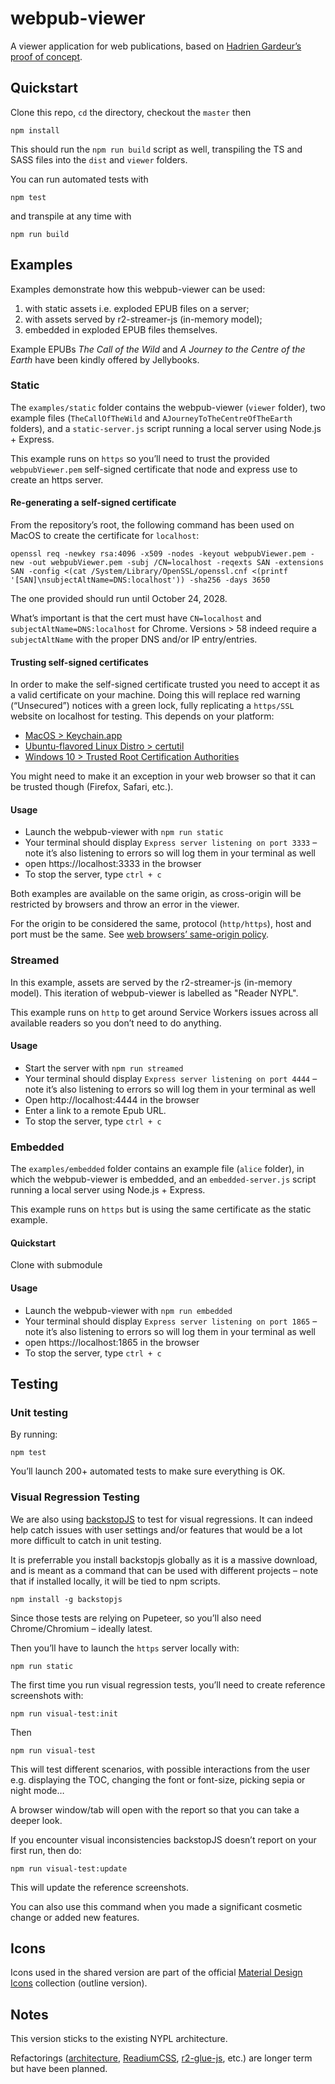 # webpub-viewer

A viewer application for web publications, based on [Hadrien Gardeur’s proof of concept](https://github.com/HadrienGardeur/webpub-viewer).

## Quickstart

Clone this repo, `cd` the directory, checkout the `master` then

```
npm install
```

This should run the `npm run build` script as well, transpiling the TS and SASS files into the `dist` and `viewer` folders.

You can run automated tests with

```
npm test
```

and transpile at any time with

```
npm run build
```

## Examples

Examples demonstrate how this webpub-viewer can be used:

1. with static assets i.e. exploded EPUB files on a server;
2. with assets served by r2-streamer-js (in-memory model);
3. embedded in exploded EPUB files themselves.

Example EPUBs *The Call of the Wild* and *A Journey to the Centre of the Earth* have been kindly offered by Jellybooks.

### Static

The `examples/static` folder contains the webpub-viewer (`viewer` folder), two example files (`TheCallOfTheWild` and `AJourneyToTheCentreOfTheEarth` folders), and a `static-server.js` script running a local server using Node.js + Express.

This example runs on `https` so you’ll need to trust the provided `webpubViewer.pem` self-signed certificate that node and express use to create an https server.

#### Re-generating a self-signed certificate

From the repository’s root, the following command has been used on MacOS to create the certificate for `localhost`:

```
openssl req -newkey rsa:4096 -x509 -nodes -keyout webpubViewer.pem -new -out webpubViewer.pem -subj /CN=localhost -reqexts SAN -extensions SAN -config <(cat /System/Library/OpenSSL/openssl.cnf <(printf '[SAN]\nsubjectAltName=DNS:localhost')) -sha256 -days 3650
```

The one provided should run until October 24, 2028.

What’s important is that the cert must have `CN=localhost` and `subjectAltName=DNS:localhost` for Chrome. Versions > 58 indeed require a `subjectAltName` with the proper DNS and/or IP entry/entries.

#### Trusting self-signed certificates

In order to make the self-signed certificate trusted you need to accept it as a valid certificate on your machine. Doing this will replace red warning (“Unsecured”) notices with a green lock, fully replicating a `https/SSL` website on localhost for testing. This depends on your platform:

- [MacOS > Keychain.app](https://www.kevinleary.net/self-signed-trusted-certificates-node-js-express-js/)
- [Ubuntu-flavored Linux Distro > certutil](https://leehblue.com/add-self-signed-ssl-google-chrome-ubuntu-16-04/)
- [Windows 10 > Trusted Root Certification Authorities](https://medium.com/@alirak94/how-to-trust-any-self-signed-ssl-certificate-in-ie11-and-edge-fa7b416cac68)

You might need to make it an exception in your web browser so that it can be trusted though (Firefox, Safari, etc.).

#### Usage

- Launch the webpub-viewer with `npm run static`
- Your terminal should display `Express server listening on port 3333` – note it’s also listening to errors so will log them in your terminal as well
- open https://localhost:3333 in the browser
- To stop the server, type `ctrl + c`

Both examples are available on the same origin, as cross-origin will be restricted by browsers and throw an error in the viewer.

For the origin to be considered the same, protocol (`http/https`), host and port must be the same. See [web browsers’ same-origin policy](https://developer.mozilla.org/en-US/docs/Web/Security/Same-origin_policy).

### Streamed

In this example, assets are served by the r2-streamer-js (in-memory model). This iteration of webpub-viewer is labelled as "Reader NYPL".

This example runs on `http` to get around Service Workers issues across all available readers so you don’t need to do anything.

#### Usage

- Start the server with `npm run streamed`
- Your terminal should display `Express server listening on port 4444` – note it’s also listening to errors so will log them in your terminal as well
- Open http://localhost:4444 in the browser
- Enter a link to a remote Epub URL.
- To stop the server, type `ctrl + c`

### Embedded

The `examples/embedded` folder contains an example file (`alice` folder), in which the webpub-viewer is embedded, and an `embedded-server.js` script running a local server using Node.js + Express. 

This example runs on `https` but is using the same certificate as the static example.

#### Quickstart
Clone with submodule

#### Usage

- Launch the webpub-viewer with `npm run embedded`
- Your terminal should display `Express server listening on port 1865` – note it’s also listening to errors so will log them in your terminal as well
- open https://localhost:1865 in the browser
- To stop the server, type `ctrl + c`

## Testing

### Unit testing

By running: 

```
npm test
```

You’ll launch 200+ automated tests to make sure everything is OK.

### Visual Regression Testing

We are also using [backstopJS](https://github.com/garris/BackstopJS) to test for visual regressions. It can indeed help catch issues with user settings and/or features that would be a lot more difficult to catch in unit testing.

It is preferrable you install backstopjs globally as it is a massive download, and is meant as a command that can be used with different projects – note that if installed locally, it will be tied to npm scripts.

```
npm install -g backstopjs
```

Since those tests are relying on Pupeteer, so you’ll also need Chrome/Chromium – ideally latest.

Then you’ll have to launch the `https` server locally with:

```
npm run static
```

The first time you run visual regression tests, you’ll need to create reference screenshots with:

```
npm run visual-test:init
```

Then

```
npm run visual-test
```

This will test different scenarios, with possible interactions from the user e.g. displaying the TOC, changing the font or font-size, picking sepia or night mode…

A browser window/tab will open with the report so that you can take a deeper look.

If you encounter visual inconsistencies backstopJS doesn’t report on your first run, then do:

```
npm run visual-test:update
```

This will update the reference screenshots.

You can also use this command when you made a significant cosmetic change or added new features. 

## Icons

Icons used in the shared version are part of the official [Material Design Icons](https://material.io/tools/icons/?style=outline) collection (outline version).

## Notes

This version sticks to the existing NYPL architecture.

Refactorings ([architecture](https://github.com/readium/architecture), [ReadiumCSS](https://github.com/readium/readium-css), [r2-glue-js](https://github.com/readium/r2-glue-js), etc.) are longer term but have been planned.
